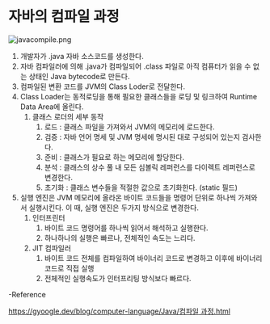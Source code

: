 # 자바의 컴파일 과정

![javacompile.png](https://github.com/rissins/study/blob/master/%EC%9E%90%EB%B0%94%EA%B3%A0%EA%B8%89%EC%8A%A4%ED%84%B0%EB%94%94/images/javacompile.png)

1. 개발자가 .java 자바 소스코드를 생성한다.
2. 자바 컴파일러에 의해 .java가 컴파일되어 .class 파일로 아직 컴퓨터가 읽을 수 없는 상태인 Java bytecode로 만든다.
3. 컴파일된 변환 코드를 JVM의 Class Loder로 전달한다.
4. Class Loader는 동적로딩을 통해 필요한 클래스들을 로딩 및 링크하여 Runtime Data Area에 올린다.
    1. 클래스 로더의 세부 동작 
        1. 로드 : 클래스 파일을 가져와서 JVM의 메모리에 로드한다.
        2. 검증 : 자바 언어 명세 및 JVM 명세에 명시된 대로 구성되어 있는지 검사한다.
        3. 준비 : 클래스가 필요로 하는 메모리에 할당한다.
        4. 분석 : 클래스의 상수 풀 내 모든 심볼릭 레퍼런스를 다이렉트 레퍼런스로 변경한다.
        5. 초기화 : 클래스 변수들을 적절한 값으로 초기화한다. (static 필드)
5. 실행 엔진은 JVM 메모리에 올라온 바이트 코드들을 명령어 단위로 하나씩 가져와서 실행시킨다. 이 때, 실행 엔진은 두가지 방식으로 변경한다.
    1. 인터프린터
        1. 바이트 코드 명령어를 하나씩 읽어서 해석하고 실행한다.
        2. 하나하나의 실행은 빠르나, 전체적인 속도는 느리다.
    2. JIT 컴파일러
        1. 바이트 코드 전체를 컴파일하여 바이너리 코드로 변경하고 이후에 바이너리 코드로 직접 실행
        2. 전체적인 실행속도가 인터프리팅 방식보다 빠르다.
    
     
    

-Reference

[https://gyoogle.dev/blog/computer-language/Java/컴파일 과정.html](https://gyoogle.dev/blog/computer-language/Java/%EC%BB%B4%ED%8C%8C%EC%9D%BC%20%EA%B3%BC%EC%A0%95.html)
